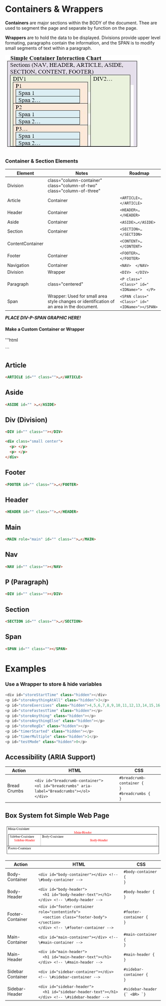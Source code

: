 # Containers & Wrappers  

**Containers** are major sections within the BODY of the document.  Thee are used to segment the page and separate by function on the page.   

**Wrappers** are to hold the data to be displayed. Divisions provide upper level formating, paragraphs contain the information, and the SPAN is to modify small segments of text within a paragraph. 

![Simple Container Interaction Chart](HTMLContainerExample.jpg)

### Container & Section Elements
| Element|Notes|Roadmap |  
| --- | --- | --- |  
| Division|class="column-container" <BR> class="column-of-two" <BR> class="column-of-three"|<DIV class="<Class>" id="<IDName>">  </DIV> |  
| Article|Container|`<ARTICLE>…</ARTICLE>` |  
| Header|Container|`<HEADER>…</HEADER>` |  
| Aside|Container|`<ASIDE>…</ASIDE>` |  
| Section|Container|`<SECTION>…</SECTION>` |  
| ContentContainer||`<CONTENT>…</CONTENT>` |  
| Footer|Container|`<FOOTER>…</FOOTER>` |  
| Navigation|Container|`<NAV>  </NAV>` |  
| Division| Wrapper | `<DIV>  </DIV>` |  
| Paragraph|class="centered"|`<P class="<Class>" id="<IDName>">  </P>` |  
| Span|Wrapper: Used for small area style changes or identification of an area in the document. |`<SPAN class="<Class>" id="<IDName>"></SPAN>` |  

***PLACE DIV-P-SPAN GRAPHIC HERE!***

#### Make a Custom Container or Wrapper
'''html
<DIV class="ContainerName">
</DIV>
<DIV class="WrapperName">
</DIV>
```

## Article  
```html
<ARTICLE id="" class="">…</ARTICLE>
```

## Aside  
```html
<ASIDE id="" >…</ASIDE>
```

## Div  (Division)  
```html
<DIV id="" class=""></DIV>
```

```html
<div class="small center">
  <p> </p>
  <p> </p>
</div>
```

## Footer  
```html
<FOOTER id="" class="">…</FOOTER>
```

## Header  
```html
<HEADER id="" class="">…</HEADER>
```

## Main  
```html
<MAIN role="main" id="" class="">…</MAIN>
```

## Nav  
```html
<NAV id="" class=""></NAV>
```

## P (Paragraph)  
```html
<DIV id="" class=""></DIV>
```

## Section  
```html
<SECTION id="" class="">…</SECTION>
```

## Span  
```html
<SPAN id="" class=""></SPAN>
```

# Examples

### Use a Wrapper to store & hide variables
```javascript
<div id="storeStartTime" class="hidden"></div>
<p id="storeAnythingAtAll" class="hidden">3</p>
<p id="storeExercises" class="hidden">4,5,6,7,8,9,10,11,12,13,14,15,16,17,18,19</p>
<p id="storeFastestTime" class="hidden"></p>
<p id="storeAnything" class="hidden"></p>
<p id="storeAnythingElse" class="hidden"></p>
<p id="storeRegEx" class="hidden"></p>
<p id="timerStarted" class="hidden"></p>
<p id="timerMultiple" class="hidden">1</p>
<p id="testMode" class="hidden">0</p>
```

## Accessibility (ARIA Support)
| Action | HTML | CSS |  
| --- | --- | --- |  
| Bread Crumbs | `<div id="breadcrumb-container">` <BR> `<ol id="breadcrumbs" aria-label="Breadcrumbs"></ol>` <BR> `</div>` | `#breadcrumb-container {` <BR> `}` <BR> `#breadcrumbs {` <BR> `}` |  

## Box System fot Simple Web Page 

![Mike's Simple Web Page Box System](WebPageBox.PNG)  

| Action | HTML | CSS |  
| --- | --- | --- |  
| Body-Container | `<div id="body-container"></div> <!-- \#body-container -->` | `#body-container {` <BR> `}` |  
| Body-Header | `<div id="body-header">` <BR> `  <h1 id="body-header-text"></h1>` <BR> `</div> <!-- \#body-header -->` | `#body-header {` <BR> `}` |  
| Footer-Container | `<div id="footer-container role="contentinfo">` <BR> `  <section class="footer-body">` <BR> `</section>` <BR> `</div> <!-- \#footer-container -->` | `#footer-container {` <BR> `}` |  
| Main-Container | `<div id="main-container"></div> <!-- \#main-container -->` | `#main-container {` <BR> `}` |  
| Main-Header | `<div id="main-header">` <BR> `  <h1 id="main-header-text"></h1>` <BR> `</div> <!-- \#main-header -->` | `#main-header {` <BR> `}` |  
| Sidebar Container | `<div id="sidebar-container"></div> <!-- \#sidebar-container -->` | `#sidebar-container {` <BR> `}` |  
| Sidebar-Header | `<div id="sidebar-header">` <BR> `  <h1 id="sidebar-header-text"></h1>` <BR> `</div> <!-- \#sidebar-header -->` | ``#sidebar-header {` <BR> `}`` | 
  
  
